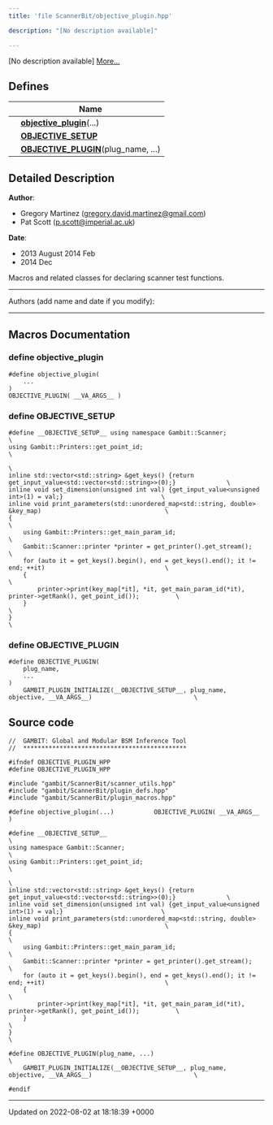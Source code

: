 ```yaml
---
title: 'file ScannerBit/objective_plugin.hpp'

description: "[No description available]"

---
```







[No description available] [More...](#detailed-description)

## Defines

|                | Name           |
| -------------- | -------------- |
|  | **[objective_plugin](/documentation/code/gambit_sphinx/files/objective__plugin_8hpp/#define-objective-plugin)**(...)  |
|  | **[__OBJECTIVE_SETUP__](/documentation/code/gambit_sphinx/files/objective__plugin_8hpp/#define---objective-setup--)**  |
|  | **[OBJECTIVE_PLUGIN](/documentation/code/gambit_sphinx/files/objective__plugin_8hpp/#define-objective-plugin)**(plug_name, ...)  |

## Detailed Description


**Author**: 

  * Gregory Martinez ([gregory.david.martinez@gmail.com](mailto:gregory.david.martinez@gmail.com)) 
  * Pat Scott ([p.scott@imperial.ac.uk](mailto:p.scott@imperial.ac.uk)) 


**Date**: 

  * 2013 August 2014 Feb
  * 2014 Dec


Macros and related classes for declaring scanner test functions.



------------------

Authors (add name and date if you modify):



------------------




## Macros Documentation

### define objective_plugin

```
#define objective_plugin(
    ...
)
OBJECTIVE_PLUGIN( __VA_ARGS__ )
```


### define __OBJECTIVE_SETUP__

```
#define __OBJECTIVE_SETUP__ using namespace Gambit::Scanner;                                                                                \
using Gambit::Printers::get_point_id;                                                                           \
                                                                                                                \
inline std::vector<std::string> &get_keys() {return get_input_value<std::vector<std::string>>(0);}              \
inline void set_dimension(unsigned int val) {get_input_value<unsigned int>(1) = val;}                           \
inline void print_parameters(std::unordered_map<std::string, double> &key_map)                                  \
{                                                                                                               \
    using Gambit::Printers::get_main_param_id;                                                                  \
    Gambit::Scanner::printer *printer = get_printer().get_stream();                                             \
    for (auto it = get_keys().begin(), end = get_keys().end(); it != end; ++it)                                 \
    {                                                                                                           \
        printer->print(key_map[*it], *it, get_main_param_id(*it), printer->getRank(), get_point_id());          \
    }                                                                                                           \
}                                                                                                               \
```


### define OBJECTIVE_PLUGIN

```
#define OBJECTIVE_PLUGIN(
    plug_name,
    ...
)
    GAMBIT_PLUGIN_INITIALIZE(__OBJECTIVE_SETUP__, plug_name, objective, __VA_ARGS__)                            \
```


## Source code

```
//  GAMBIT: Global and Modular BSM Inference Tool
//  *********************************************

#ifndef OBJECTIVE_PLUGIN_HPP
#define OBJECTIVE_PLUGIN_HPP

#include "gambit/ScannerBit/scanner_utils.hpp"
#include "gambit/ScannerBit/plugin_defs.hpp"
#include "gambit/ScannerBit/plugin_macros.hpp"

#define objective_plugin(...)           OBJECTIVE_PLUGIN( __VA_ARGS__ )

#define __OBJECTIVE_SETUP__                                                                                     \
using namespace Gambit::Scanner;                                                                                \
using Gambit::Printers::get_point_id;                                                                           \
                                                                                                                \
inline std::vector<std::string> &get_keys() {return get_input_value<std::vector<std::string>>(0);}              \
inline void set_dimension(unsigned int val) {get_input_value<unsigned int>(1) = val;}                           \
inline void print_parameters(std::unordered_map<std::string, double> &key_map)                                  \
{                                                                                                               \
    using Gambit::Printers::get_main_param_id;                                                                  \
    Gambit::Scanner::printer *printer = get_printer().get_stream();                                             \
    for (auto it = get_keys().begin(), end = get_keys().end(); it != end; ++it)                                 \
    {                                                                                                           \
        printer->print(key_map[*it], *it, get_main_param_id(*it), printer->getRank(), get_point_id());          \
    }                                                                                                           \
}                                                                                                               \

#define OBJECTIVE_PLUGIN(plug_name, ...)                                                                        \
    GAMBIT_PLUGIN_INITIALIZE(__OBJECTIVE_SETUP__, plug_name, objective, __VA_ARGS__)                            \

#endif
```


-------------------------------

Updated on 2022-08-02 at 18:18:39 +0000
